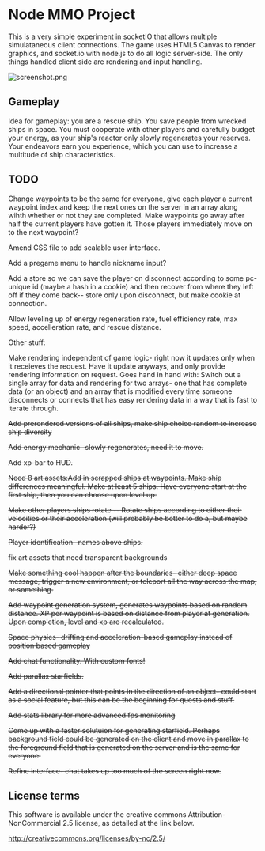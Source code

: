 Node MMO Project
================

This is a very simple experiment in socketIO that allows multiple simulataneous client connections. The game uses HTML5 Canvas to render graphics, and socket.io with node.js to do all logic server-side. The only things handled client side are rendering and input handling.

![screenshot.png](https://github.com/swiecki/node-mmo/raw/master/screenshot.png "Screenshot")

Gameplay
--------

Idea for gameplay: you are a rescue ship. You save people from wrecked ships in space. You must cooperate with other players and carefully budget your energy, as your ship's reactor only slowly regenerates your reserves. Your endeavors earn you experience, which you can use to increase a multitude of ship characteristics.

TODO
----

Change waypoints to be the same for everyone, give each player a current waypoint index and keep the next ones on the server in an array along wihth whether or not they are completed. Make waypoints go away after half the current players have gotten it. Those players immediately move on to the next waypoint?

Amend CSS file to add scalable user interface.

Add a pregame menu to handle nickname input?

Add a store so we can save the player on disconnect according to some pc-unique id (maybe a hash in a cookie) and then recover from where they left off if they come back-- store only upon disconnect, but make cookie at connection.

Allow leveling up of energy regeneration rate, fuel efficiency rate, max speed, accelleration rate, and rescue distance.


Other stuff:

Make rendering independent of game logic- right now it updates only when it receieves the request. Have it update anyways, and only provide rendering information on request. Goes hand in hand with: Switch out a single array for data and rendering for two arrays- one that has complete data (or an object) and an array that is modified every time someone disconnects or connects that has easy rendering data in a way that is fast to iterate through.

~~Add prerendered versions of all ships, make ship choice random to increase ship diversity~~

~~Add energy mechanic- slowly regenerates, need it to move.~~

~~Add xp-bar to HUD.~~

~~Need 8 art assets:Add in scrapped ships at waypoints. Make ship differences meaningful. Make at least 5 ships. Have everyone start at the first ship, then you can choose upon level up.~~

~~Make other players ships rotate -- Rotate ships according to either their velocities or their acceleration (will probably be better to do a, but maybe harder?)~~

~~Player identification- names above ships.~~

~~fix art assets that need transparent backgrounds~~

~~Make something cool happen after the boundaries- either deep space message, trigger a new environment, or teleport all the way across the map, or something.~~

~~Add waypoint generation system, generates waypoints based on random distance. XP per waypoint is based on distance from player at generation. Upon completion, level and xp are recalculated.~~

~~Space physics- drifting and acceleration-based gameplay instead of position based gameplay~~

~~Add chat functionality. With custom fonts!~~

~~Add parallax starfields.~~

~~Add a directional pointer that points in the direction of an object- could start as a social feature, but this can be the beginning for quests and stuff.~~

~~Add stats library for more advanced fps monitoring~~

~~Come up with a faster solutuion for generating starfield. Perhaps background field could be generated on the client and move in parallax to the foreground field that is generated on the server and is the same for everyone.~~

~~Refine interface- chat takes up too much of the screen right now.~~

License terms
-------------

This software is available under the creative commons Attribution-NonCommercial 2.5 license, as detailed at the link below.

http://creativecommons.org/licenses/by-nc/2.5/
